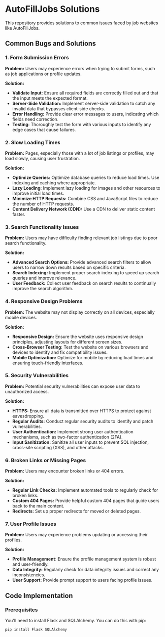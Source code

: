 
# AutoFillJobs Solutions

This repository provides solutions to common issues faced by job websites like AutoFillJobs.

## Common Bugs and Solutions

### 1. Form Submission Errors
**Problem:** Users may experience errors when trying to submit forms, such as job applications or profile updates.

**Solution:**
- **Validate Input:** Ensure all required fields are correctly filled out and that the input meets the expected format.
- **Server-Side Validation:** Implement server-side validation to catch any invalid data that bypasses client-side checks.
- **Error Handling:** Provide clear error messages to users, indicating which fields need correction.
- **Testing:** Thoroughly test the form with various inputs to identify any edge cases that cause failures.

### 2. Slow Loading Times
**Problem:** Pages, especially those with a lot of job listings or profiles, may load slowly, causing user frustration.

**Solution:**
- **Optimize Queries:** Optimize database queries to reduce load times. Use indexing and caching where appropriate.
- **Lazy Loading:** Implement lazy loading for images and other resources to improve initial load times.
- **Minimize HTTP Requests:** Combine CSS and JavaScript files to reduce the number of HTTP requests.
- **Content Delivery Network (CDN):** Use a CDN to deliver static content faster.

### 3. Search Functionality Issues
**Problem:** Users may have difficulty finding relevant job listings due to poor search functionality.

**Solution:**
- **Advanced Search Options:** Provide advanced search filters to allow users to narrow down results based on specific criteria.
- **Search Indexing:** Implement proper search indexing to speed up search queries and improve relevance.
- **User Feedback:** Collect user feedback on search results to continually improve the search algorithm.

### 4. Responsive Design Problems
**Problem:** The website may not display correctly on all devices, especially mobile devices.

**Solution:**
- **Responsive Design:** Ensure the website uses responsive design principles, adjusting layouts for different screen sizes.
- **Cross-Browser Testing:** Test the website on various browsers and devices to identify and fix compatibility issues.
- **Mobile Optimization:** Optimize for mobile by reducing load times and ensuring touch-friendly interfaces.

### 5. Security Vulnerabilities
**Problem:** Potential security vulnerabilities can expose user data to unauthorized access.

**Solution:**
- **HTTPS:** Ensure all data is transmitted over HTTPS to protect against eavesdropping.
- **Regular Audits:** Conduct regular security audits to identify and patch vulnerabilities.
- **User Authentication:** Implement strong user authentication mechanisms, such as two-factor authentication (2FA).
- **Input Sanitization:** Sanitize all user inputs to prevent SQL injection, cross-site scripting (XSS), and other attacks.

### 6. Broken Links or Missing Pages
**Problem:** Users may encounter broken links or 404 errors.

**Solution:**
- **Regular Link Checks:** Implement automated tools to regularly check for broken links.
- **Custom 404 Pages:** Provide helpful custom 404 pages that guide users back to the main content.
- **Redirects:** Set up proper redirects for moved or deleted pages.

### 7. User Profile Issues
**Problem:** Users may experience problems updating or accessing their profiles.

**Solution:**
- **Profile Management:** Ensure the profile management system is robust and user-friendly.
- **Data Integrity:** Regularly check for data integrity issues and correct any inconsistencies.
- **User Support:** Provide prompt support to users facing profile issues.

## Code Implementation

### Prerequisites
You'll need to install Flask and SQLAlchemy. You can do this with pip:
```bash
pip install Flask SQLAlchemy
